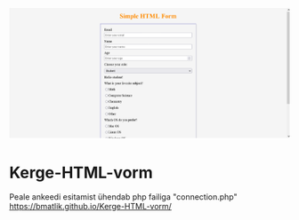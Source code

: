 ![Ankeet](images/ankeet.png)
# Kerge-HTML-vorm
Peale ankeedi esitamist ühendab php failiga "connection.php"
https://bmatlik.github.io/Kerge-HTML-vorm/
